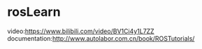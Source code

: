 # rosLearn

video:https://www.bilibili.com/video/BV1Ci4y1L7ZZ
documentation:http://www.autolabor.com.cn/book/ROSTutorials/
